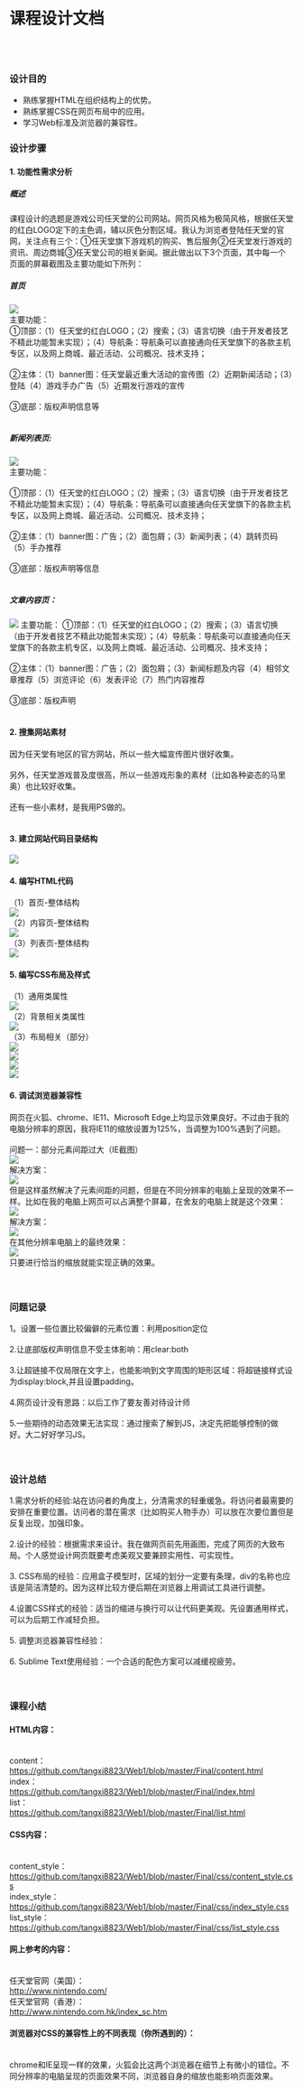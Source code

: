 课程设计文档
=
<br/><br/>
### 设计目的
* 熟练掌握HTML在组织结构上的优势。
* 熟练掌握CSS在网页布局中的应用。
* 学习Web标准及浏览器的兼容性。

### 设计步骤
#### 1. 功能性需求分析
##### 概述 
课程设计的选题是游戏公司任天堂的公司网站。网页风格为极简风格，根据任天堂的红白LOGO定下的主色调，辅以灰色分割区域。我认为浏览者登陆任天堂的官网，关注点有三个：①任天堂旗下游戏机的购买、售后服务②任天堂发行游戏的资讯、周边商城③任天堂公司的相关新闻。据此做出以下3个页面，其中每一个页面的屏幕截图及主要功能如下所列：<br>
##### 首页<br>
 ![](https://github.com/tangxi8823/Web1/raw/master/final_img/image001.png)  
主要功能：<br>
①顶部：（1）任天堂的红白LOGO；（2）搜索；（3）语言切换（由于开发者技艺不精此功能暂未实现）；（4）导航条：导航条可以直接通向任天堂旗下的各款主机专区，以及网上商城、最近活动、公司概况、技术支持； <br><br>
②主体：（1）banner图：任天堂最近重大活动的宣传图（2）近期新闻活动；（3）登陆（4）游戏手办广告（5）近期发行游戏的宣传<br><br>
③底部：版权声明信息等<br><br>
##### 新闻列表页:<br>
![](https://github.com/tangxi8823/Web1/raw/master/final_img/image003.png)  
主要功能：<br><br>
①顶部：（1）任天堂的红白LOGO；（2）搜索；（3）语言切换（由于开发者技艺不精此功能暂未实现）；（4）导航条：导航条可以直接通向任天堂旗下的各款主机专区，以及网上商城、最近活动、公司概况、技术支持； <br><br>
②主体：（1）banner图：广告；（2）面包屑；（3）新闻列表；（4）跳转页码（5）手办推荐<br><br>
③底部：版权声明等信息<br><br>
##### 文章内容页：<br>
![](https://github.com/tangxi8823/Web1/raw/master/final_img/image005.png) 
主要功能：
①顶部：（1）任天堂的红白LOGO；（2）搜索；（3）语言切换（由于开发者技艺不精此功能暂未实现）；（4）导航条：导航条可以直接通向任天堂旗下的各款主机专区，以及网上商城、最近活动、公司概况、技术支持；<br><br>
②主体：（1）banner图：广告；（2）面包屑；（3）新闻标题及内容（4）相邻文章推荐（5）浏览评论（6）发表评论（7）热门内容推荐<br><br>
③底部：版权声明<br><br>
#### 2. 搜集网站素材
因为任天堂有地区的官方网站，所以一些大幅宣传图片很好收集。<br><br>
另外，任天堂游戏普及度很高，所以一些游戏形象的素材（比如各种姿态的马里奥）也比较好收集。<br><br>
还有一些小素材，是我用PS做的。<br><br>
#### 3. 建立网站代码目录结构<br>
![](https://github.com/tangxi8823/Web1/raw/master/final_img/image007.png)  
#### 4. 编写HTML代码
（1）首页-整体结构<br>
![](https://github.com/tangxi8823/Web1/raw/master/final_img/image009.png)  
（2）内容页-整体结构<br>
![](https://github.com/tangxi8823/Web1/raw/master/final_img/image011.png)  
（3）列表页-整体结构<br>
![](https://github.com/tangxi8823/Web1/raw/master/final_img/image013.png)  
#### 5. 编写CSS布局及样式
（1）通用类属性<br>
![](https://github.com/tangxi8823/Web1/raw/master/final_img/image015.png)  
（2）背景相关类属性<br>
![](https://github.com/tangxi8823/Web1/raw/master/final_img/image017.png)  
（3）布局相关（部分）<br>
![](https://github.com/tangxi8823/Web1/raw/master/final_img/image019.png) <br> 
![](https://github.com/tangxi8823/Web1/raw/master/final_img/image021.png)  <br>
![](https://github.com/tangxi8823/Web1/raw/master/final_img/image023.png)  <br>
![](https://github.com/tangxi8823/Web1/raw/master/final_img/image025.png)  
#### 6. 调试浏览器兼容性
网页在火狐、chrome、IE11、Microsoft Edge上均显示效果良好。不过由于我的电脑分辨率的原因，我将IE11的缩放设置为125%，当调整为100%遇到了问题。<br><br>
问题一：部分元素间距过大（IE截图）<br>
![](https://github.com/tangxi8823/Web1/raw/master/final_img/image027.png)  
解决方案：<br>
![](https://github.com/tangxi8823/Web1/raw/master/final_img/image029.png)  
但是这样虽然解决了元素间距的问题，但是在不同分辨率的电脑上呈现的效果不一样。比如在我的电脑上网页可以占满整个屏幕，在舍友的电脑上就是这个效果：<br>
![](https://github.com/tangxi8823/Web1/raw/master/final_img/image031.png)  
解决方案：<br>
![](https://github.com/tangxi8823/Web1/raw/master/final_img/image033.png)  
在其他分辨率电脑上的最终效果：<br>
![](https://github.com/tangxi8823/Web1/raw/master/final_img/image035.png)  
只要进行恰当的缩放就能实现正确的效果。<br><br><br>
### 问题记录<br>
1。设置一些位置比较偏僻的元素位置：利用position定位<br><br>
2.让底部版权声明信息不受主体影响：用clear:both<br><br>
3.让超链接不仅局限在文字上，也能影响到文字周围的矩形区域：将超链接样式设为display:block,并且设置padding。<br><br>
4.网页设计没有思路：以后工作了要友善对待设计师<br><br>
5.一些期待的动态效果无法实现：通过搜索了解到JS，决定先把能够控制的做好。大二好好学习JS。<br><br><br>
### 设计总结<br>
1.需求分析的经验:站在访问者的角度上，分清需求的轻重缓急。将访问者最需要的安排在重要位置。访问者的潜在需求（比如购买人物手办）可以放在次要位置但是反复出现，加强印象。<br><br>
2.设计的经验：根据需求来设计。我在做网页前先用画图，完成了网页的大致布局。个人感觉设计网页既要考虑美观又要兼顾实用性、可实现性。<br><br>
3. CSS布局的经验：应用盒子模型时，区域的划分一定要有条理，div的名称也应该是简洁清楚的。因为这样比较方便后期在浏览器上用调试工具进行调整。<br><br>
4.设置CSS样式的经验：适当的缩进与换行可以让代码更美观。先设置通用样式，可以为后期工作减轻负担。<br><br>
5. 调整浏览器兼容性经验：<br><br>
6. Sublime Text使用经验：一个合适的配色方案可以减缓视疲劳。<br><br><br>
### 课程小结
#### HTML内容： <br>
<br>content：<br>https://github.com/tangxi8823/Web1/blob/master/Final/content.html
<br>index：<br>https://github.com/tangxi8823/Web1/blob/master/Final/index.html
<br>list：<br>https://github.com/tangxi8823/Web1/blob/master/Final/list.html
#### CSS内容：
<br>content_style：<br>https://github.com/tangxi8823/Web1/blob/master/Final/css/content_style.css
<br>index_style：
<br>https://github.com/tangxi8823/Web1/blob/master/Final/css/index_style.css
<br>list_style：
<br>https://github.com/tangxi8823/Web1/blob/master/Final/css/list_style.css
<br>
#### 网上参考的内容：
<br>任天堂官网（美国）：<br>http://www.nintendo.com/
<br>任天堂官网（香港）：<br>http://www.nintendo.com.hk/index_sc.htm<br>
#### 浏览器对CSS的兼容性上的不同表现（你所遇到的）：
<br>chrome和IE呈现一样的效果，火狐会比这两个浏览器在细节上有微小的错位。不同分辨率的电脑呈现的页面效果不同，浏览器自身的缩放也能影响页面效果。

